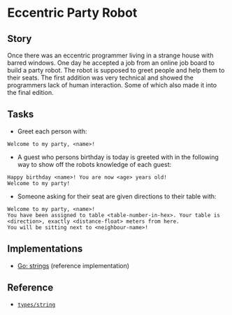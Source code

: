 # Eccentric Party Robot

## Story

Once there was an eccentric programmer living in a strange house with barred windows.
One day he accepted a job from an online job board to build a party robot. The
robot is supposed to greet people and help them to their seats. The first addition
was very technical and showed the programmers lack of human interaction. Some of
which also made it into the final edition.

## Tasks

- Greet each person with:

```
Welcome to my party, <name>!
```

- A guest who persons birthday is today is greeted with in the following way to show off the robots knowledge of each guest:

```
Happy birthday <name>! You are now <age> years old!
Welcome to my party!
```

- Someone asking for their seat are given directions to their table with:

```
Welcome to my party, <name>!
You have been assigned to table <table-number-in-hex>. Your table is <direction>, exactly <distance-float> meters from here.
You will be sitting next to <neighbour-name>!
```

## Implementations

- [Go: strings][implementation-go] (reference implementation)

## Reference

- [`types/string`][types-string]

[types-string]: ../types/string.md
[implementation-go]: ../../languages/go/exercises/concept/strings/.docs/instructions.md
